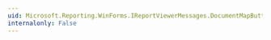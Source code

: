 ```yaml
---
uid: Microsoft.Reporting.WinForms.IReportViewerMessages.DocumentMapButtonToolTip
internalonly: False
---
```

